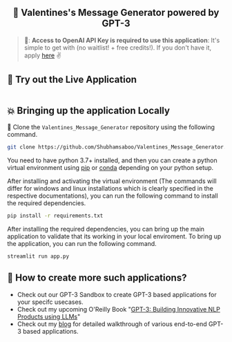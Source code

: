 <h2 align="center"> 💖 Valentines's Message Generator powered by GPT-3 </h2>

> 🏁: **Access to OpenAI API Key is required to use this application**: It's simple to get with (no waitlist! + free credits!). If you don't have it, apply [here](https://openai.com/blog/api-no-waitlist/) ✌️


## 🎈 Try out the Live Application
```bash

```

## 💥 Bringing up the application Locally
🍴 Clone the `Valentines_Message_Generator` repository using the following command.

```bash
git clone https://github.com/Shubhamsaboo/Valentines_Message_Generator.git
```

You need to have python 3.7+ installed, and then you can create a python virtual environment using [pip](https://packaging.python.org/guides/installing-using-pip-and-virtual-environments/) or [conda](https://conda.io/projects/conda/en/latest/user-guide/tasks/manage-environments.html#activating-an-environment) depending on your python setup. 

After installing and activating the virtual environment (The commands will differ for windows and linux installations which is clearly specified in the respective documentations), you can run the following command to install the required dependencies.

```bash
pip install -r requirements.txt
```

After installing the required dependencies, you can bring up the main application to validate that its working in your local enviroment. To bring up the application, you can run the following command.

```bash
streamlit run app.py
```

## 🎨 How to create more such applications?
* Check out our GPT-3 Sandbox to create GPT-3 based applications for your specifc usecases.
* Check out my upcoming O'Reilly Book "[GPT-3: Building Innovative NLP Products using LLMs]()"
* Check out my [blog](https://shubhamsaboo111.medium.com/) for detailed walkthrough of various end-to-end GPT-3 based applications. 
